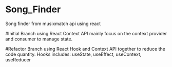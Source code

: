 # Song_Finder

Song finder from musixmatch api using react

#Initial Branch using React Context API mainly focus on the context provider and consumer to manage state.

#Refactor Branch using React Hook and Context API together to reduce the code quantity. Hooks includes: useState, useEffect, useContext, useReducer
